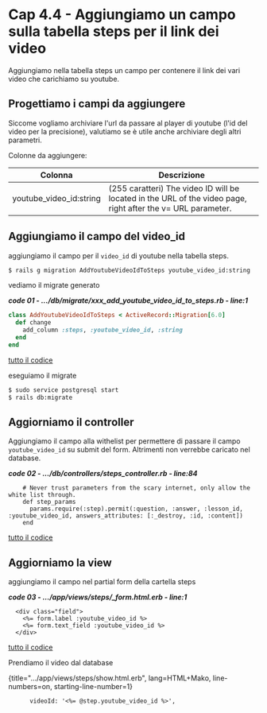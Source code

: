# <a name="top"></a> Cap 4.4 - Aggiungiamo un campo sulla tabella steps per il link dei video

Aggiungiamo nella tabella steps un campo per contenere il link dei vari video che carichiamo su youtube.



## Progettiamo i campi da aggiungere

Siccome vogliamo archiviare l'url da passare al player di youtube (l'id del video per la precisione), valutiamo se è utile anche archiviare degli altri parametri.

Colonne da aggiungere:

Colonna                 | Descrizione
----------------------- | -----------------------
youtube_video_id:string | (255 caratteri) The video ID will be located in the URL of the video page, right after the v= URL parameter.



## Aggiungiamo il campo del video_id

aggiungiamo il campo per il `video_id` di youtube nella tabella steps.
 
```bash
$ rails g migration AddYoutubeVideoIdToSteps youtube_video_id:string
```

vediamo il migrate generato

***code 01 - .../db/migrate/xxx_add_youtube_video_id_to_steps.rb - line:1***

```ruby
class AddYoutubeVideoIdToSteps < ActiveRecord::Migration[6.0]
  def change
    add_column :steps, :youtube_video_id, :string
  end
end
```

[tutto il codice](https://github.com/flaviobordonidev/leanpubabrandnewcms/blob/master/56-ubuntudream/05-step-answers/04_01-db-migrate-xxx_add_youtube_video_id_to_steps.rb)


eseguiamo il migrate 

```bash
$ sudo service postgresql start
$ rails db:migrate
```



## Aggiorniamo il controller

Aggiungiamo il campo alla withelist per permettere di passare il campo `youtube_video_id` su submit del form. Altrimenti non verrebbe caricato nel database.

***code 02 - .../db/controllers/steps_controller.rb - line:84***

```
    # Never trust parameters from the scary internet, only allow the white list through.
    def step_params
      params.require(:step).permit(:question, :answer, :lesson_id, :youtube_video_id, answers_attributes: [:_destroy, :id, :content])
    end
```

[tutto il codice](https://github.com/flaviobordonidev/leanpubabrandnewcms/blob/master/56-ubuntudream/05-step-answers/04_02-controllers-steps_controller.rb)



## Aggiorniamo la view

aggiungiamo il campo nel partial form della cartella steps

***code 03 - .../app/views/steps/_form.html.erb - line:1***

```
  <div class="field">
    <%= form.label :youtube_video_id %>
    <%= form.text_field :youtube_video_id %>
  </div>
```

[tutto il codice](https://github.com/flaviobordonidev/leanpubabrandnewcms/blob/master/56-ubuntudream/05-step-answers/04_02-controllers-steps_controller.rb)

Prendiamo il video dal database

{title=".../app/views/steps/show.html.erb", lang=HTML+Mako, line-numbers=on, starting-line-number=1}
```
      videoId: '<%= @step.youtube_video_id %>',
```
